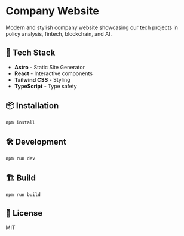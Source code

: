 # Company Website

Modern and stylish company website showcasing our tech projects in policy analysis, fintech, blockchain, and AI.

## 🚀 Tech Stack

- **Astro** - Static Site Generator
- **React** - Interactive components
- **Tailwind CSS** - Styling
- **TypeScript** - Type safety

## 📦 Installation

```bash
npm install
```

## 🛠️ Development

```bash
npm run dev
```

## 🏗️ Build

```bash
npm run build
```

## 📝 License

MIT